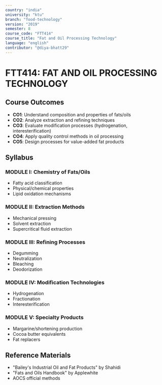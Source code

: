 ```yaml
---
country: "india"
university: "ktu"
branch: "food-technology"
version: "2019"
semester: 8
course_code: "FTT414"
course_title: "Fat and Oil Processing Technology"
language: "english"
contributor: "@diya-bhatt29"
---
```


# FTT414: FAT AND OIL PROCESSING TECHNOLOGY

## Course Outcomes
- **CO1**: Understand composition and properties of fats/oils
- **CO2**: Analyze extraction and refining techniques
- **CO3**: Evaluate modification processes (hydrogenation, interesterification)
- **CO4**: Apply quality control methods in oil processing
- **CO5**: Design processes for value-added fat products

## Syllabus
### MODULE I: Chemistry of Fats/Oils
- Fatty acid classification
- Physical/chemical properties
- Lipid oxidation mechanisms

### MODULE II: Extraction Methods
- Mechanical pressing
- Solvent extraction
- Supercritical fluid extraction

### MODULE III: Refining Processes
- Degumming
- Neutralization
- Bleaching
- Deodorization

### MODULE IV: Modification Technologies
- Hydrogenation
- Fractionation
- Interesterification

### MODULE V: Specialty Products
- Margarine/shortening production
- Cocoa butter equivalents
- Fat replacers

## Reference Materials
- "Bailey's Industrial Oil and Fat Products" by Shahidi
- "Fats and Oils Handbook" by Applewhite
- AOCS official methods
